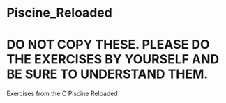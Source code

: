 # Piscine_Reloaded

# DO NOT COPY THESE. PLEASE DO THE EXERCISES BY YOURSELF AND BE SURE TO UNDERSTAND THEM.

Exercises from the C Piscine Reloaded
